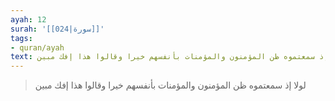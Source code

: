 ```yaml
---
ayah: 12
surah: '[[024|سورة]]'
tags:
- quran/ayah
text: لولا إذ سمعتموه ظن المؤمنون والمؤمنات بأنفسهم خيرا وقالوا هذا إفك مبين
---
```

> لولا إذ سمعتموه ظن المؤمنون والمؤمنات بأنفسهم خيرا وقالوا هذا إفك مبين

